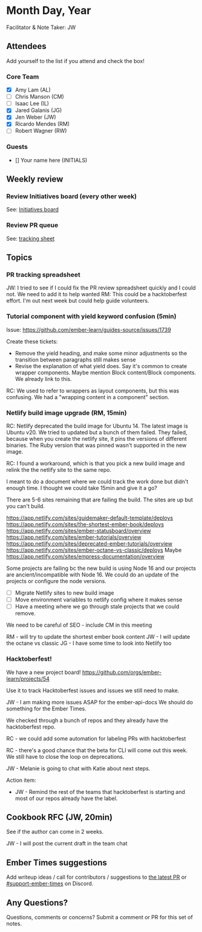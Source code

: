 # Month Day, Year

Facilitator & Note Taker: JW

## Attendees

Add yourself to the list if you attend and check the box!

### Core Team

- [x] Amy Lam (AL)
- [ ] Chris Manson (CM)
- [ ] Isaac Lee (IL)
- [x] Jared Galanis (JG)
- [x] Jen Weber (JW)
- [x] Ricardo Mendes (RM)
- [ ] Robert Wagner (RW)

### Guests

- [] Your name here (INITIALS)

## Weekly review

### Review Initiatives board (every other week)

See: [Initiatives board](https://github.com/orgs/ember-learn/projects/51)

### Review PR queue

See: [tracking sheet](https://docs.google.com/spreadsheets/d/1sPyN9z9wZMpTNwqCfa6R9QSPZkIW4iQd-H4gZC7ILLk/edit#gid=2035777454)

## Topics

### PR tracking spreadsheet

JW: I tried to see if I could fix the PR review spreadsheet quickly and I could not.
We need to add it to help wanted
RM: This could be a hacktoberfest effort. I'm out next week but could help guide
volunteers.

### Tutorial component with yield keyword confusion (5min)
Issue: https://github.com/ember-learn/guides-source/issues/1739

Create these tickets:
- Remove the yield heading, and make some minor adjustments so the transition
between paragraphs still makes sense
- Revise the explanation of what yield does. Say it's common to create
wrapper components. Maybe mention Block content/Block components.
We already link to this.

RC: We used to refer to wrappers as layout components, but this was confusing.
We had a "wrapping content in a component" section.

### Netlify build image upgrade (RM, 15min)

RC: Netlify deprecated the build image for Ubuntu 14. The latest image is 
Ubuntu v20. We tried to updated but a bunch of them failed.
They failed, because when you create the netlify site, it pins
the versions of different binaries.
The Ruby version that was pinned wasn't supported in the new image.

RC: I found a workaround, which is that you pick a new build image
and relink the the netlify site to the same repo.

I meant to do a document where we could track the work done but didn't enough time. I thought we could take 15min and give it a go?

There are 5-6 sites remaining that are failing the build.
The sites are up but you can't build.

https://app.netlify.com/sites/guidemaker-default-template/deploys
https://app.netlify.com/sites/the-shortest-ember-book/deploys
https://app.netlify.com/sites/ember-statusboard/overview
https://app.netlify.com/sites/ember-tutorials/overview
https://app.netlify.com/sites/deprecated-ember-tutorials/overview
https://app.netlify.com/sites/ember-octane-vs-classic/deploys
Maybe https://app.netlify.com/sites/empress-documentation/overview

Some projects are failing bc the new build is using Node 16 and our
projects are ancient/incompatible with Node 16.
We could do an update of the projects or configure the node versions.

- [ ] Migrate Netlify sites to new build image
- [ ] Move environment variables to netlify config where it makes sense
- [ ] Have a meeting where we go through stale projects that we could remove.

We need to be careful of SEO - include CM in this meeting

RM - will try to update the shortest ember book content
JW - I will update the octane vs classic
JG - I have some time to look into Netlify too

### Hacktoberfest!

We have a new project board! https://github.com/orgs/ember-learn/projects/54

Use it to track Hacktoberfest issues and issues we still need to make.

JW - I am making more issues ASAP for the ember-api-docs
We should do something for the Ember Times.

We checked through a bunch of repos and they already have the 
hacktoberfest repo.

RC - we could add some automation for labeling PRs with hacktoberfest

RC - there's a good chance that the beta for CLI will come out this week.
We still have to close the loop on deprecations.

JW - Melanie is going to chat with Katie about next steps.

Action item:
- JW - Remind the rest of the teams that hacktoberfest is starting and
most of our repos already have the label.

<!-- If you would like to add a topic to the agenda please add a suggestion to the PR using the following format: -->
<!-- ### Your topic (INITIALS, expected duration in minutes) -->
<!-- ### Your topic (INITIALS, expected duration in minutes) -->
<!-- ### Your topic (INITIALS, expected duration in minutes) -->
<!-- ### Your topic (INITIALS, expected duration in minutes) -->
<!-- ### Your topic (INITIALS, expected duration in minutes) -->
<!-- ### Your topic (INITIALS, expected duration in minutes) -->

## Cookbook RFC (JW, 20min)

See if the author can come in 2 weeks.

JW - I will post the current draft in the team chat

## Ember Times suggestions

Add writeup ideas / call for contributors / suggestions to [the latest PR](https://github.com/ember-learn/ember-blog/pulls?q=is%3Aopen+is%3Apr+label%3A%22%F0%9F%97%9E+embertimes%22%20or%20#support-ember-times) or [#support-ember-times](https://discordapp.com/channels/480462759797063690/485450546887786506) on Discord.

## Any Questions?

Questions, comments or concerns? Submit a comment or PR for this set of notes.
